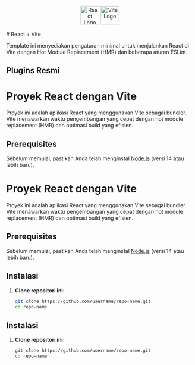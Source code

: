 
<p align="center">
  <img src="https://upload.wikimedia.org/wikipedia/commons/a/a7/React-icon.svg" alt="React Logo" width="50" />
  <img src="https://vitejs.dev/logo.svg" alt="Vite Logo" width="50" />
</p>
# React + Vite

Template ini menyediakan pengaturan minimal untuk menjalankan React di Vite dengan Hot Module Replacement (HMR) dan beberapa aturan ESLint.

## Plugins Resmi


# Proyek React dengan Vite

Proyek ini adalah aplikasi React yang menggunakan Vite sebagai bundler. Vite menawarkan waktu pengembangan yang cepat dengan hot module replacement (HMR) dan optimasi build yang efisien.

## Prerequisites

Sebelum memulai, pastikan Anda telah menginstal [Node.js](https://nodejs.org/) (versi 14 atau lebih baru).


# Proyek React dengan Vite

Proyek ini adalah aplikasi React yang menggunakan Vite sebagai bundler. Vite menawarkan waktu pengembangan yang cepat dengan hot module replacement (HMR) dan optimasi build yang efisien.

## Prerequisites

Sebelum memulai, pastikan Anda telah menginstal [Node.js](https://nodejs.org/) (versi 14 atau lebih baru).

## Instalasi

1. **Clone repositori ini:**
   ```bash
   git clone https://github.com/username/repo-name.git
   cd repo-name
## Instalasi

1. **Clone repositori ini:**
   ```bash
   git clone https://github.com/username/repo-name.git
   cd repo-name

